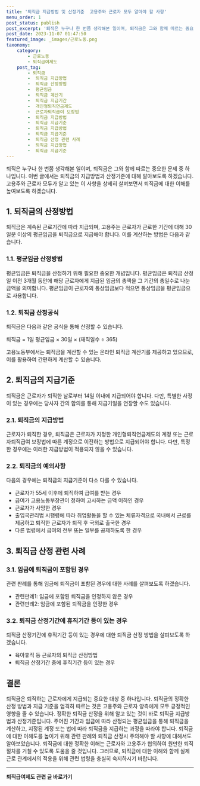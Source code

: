 ```yaml
---
title: '퇴직금 지급방법 및 산정기준  고용주와 근로자 모두 알아야 할 사항'
menu_order: 1
post_status: publish
post_excerpt: '퇴직은 누구나 한 번쯤 생각해본 일이며, 퇴직금은 그와 함께 따르는 중요한 문제 중 하나입니다. 이번 글에서는 퇴직금의 지급방법과 산정기준에 대해 알아보도록 하겠습니다. 고용주와 근로자 모두가 알고 있는 이 사항을 상세히 살펴보면서 퇴직금에 대한 이해를 높여보도록 하겠습니다.'
post_date: 2023-11-07 01:47:50
featured_image: _images/근로노동.png
taxonomy:
    category:
        - 근로노동
        - 퇴직급여제도
    post_tag:
        - 퇴직금
        -  퇴직금 지급방법
        -  퇴직금 산정방법
        -  평균임금
        -  퇴직금 계산기
        -  퇴직금 지급기간
        -  개인형퇴직연금제도
        -  근로자퇴직급여 보장법
        -  퇴직금 지급방법
        -  퇴직금 지급기준
        -  퇴직금 지급방법
        -  퇴직금 지급기준
        -  퇴직금 산정 관련 사례
        -  퇴직금 지급방법
        -  퇴직금 지급기준
---
```




퇴직은 누구나 한 번쯤 생각해본 일이며, 퇴직금은 그와 함께 따르는 중요한 문제 중 하나입니다. 이번 글에서는 퇴직금의 지급방법과 산정기준에 대해 알아보도록 하겠습니다. 고용주와 근로자 모두가 알고 있는 이 사항을 상세히 살펴보면서 퇴직금에 대한 이해를 높여보도록 하겠습니다.

## 1. 퇴직금의 산정방법

퇴직금은 계속된 근로기간에 따라 지급되며, 고용주는 근로자가 근로한 기간에 대해 30일분 이상의 평균임금을 퇴직금으로 지급해야 합니다. 이를 계산하는 방법은 다음과 같습니다.

### 1.1. 평균임금 산정방법

평균임금은 퇴직금을 산정하기 위해 필요한 중요한 개념입니다. 평균임금은 퇴직금 산정일 이전 3개월 동안에 해당 근로자에게 지급된 임금의 총액을 그 기간의 총일수로 나눈 금액을 의미합니다. 평균임금이 근로자의 통상임금보다 적으면 통상임금을 평균임금으로 사용합니다.

### 1.2. 퇴직금 산정공식

퇴직금은 다음과 같은 공식을 통해 산정할 수 있습니다.

퇴직금 = 1일 평균임금 × 30일 × (재직일수 ÷ 365)

고용노동부에서는 퇴직금을 계산할 수 있는 온라인 퇴직금 계산기를 제공하고 있으므로, 이를 활용하여 간편하게 계산할 수 있습니다.

## 2. 퇴직금의 지급기준

퇴직금은 근로자가 퇴직한 날로부터 14일 이내에 지급되어야 합니다. 다만, 특별한 사정이 있는 경우에는 당사자 간의 합의를 통해 지급기일을 연장할 수도 있습니다.

### 2.1. 퇴직금의 지급방법

근로자가 퇴직한 경우, 퇴직금은 근로자가 지정한 개인형퇴직연금제도의 계정 또는 근로자퇴직급여 보장법에 따른 계정으로 이전하는 방법으로 지급되어야 합니다. 다만, 특정한 경우에는 이러한 지급방법이 적용되지 않을 수 있습니다.

### 2.2. 퇴직금의 예외사항

다음의 경우에는 퇴직금의 지급기준이 다소 다를 수 있습니다.

- 근로자가 55세 이후에 퇴직하여 급여를 받는 경우
- 급여가 고용노동부장관이 정하여 고시하는 금액 이하인 경우
- 근로자가 사망한 경우
- 출입국관리법 시행령에 따라 취업활동을 할 수 있는 체류자격으로 국내에서 근로를 제공하고 퇴직한 근로자가 퇴직 후 국외로 출국한 경우
- 다른 법령에서 급여의 전부 또는 일부를 공제하도록 한 경우

## 3. 퇴직금 산정 관련 사례

### 3.1. 임금에 퇴직금이 포함된 경우

관련 판례를 통해 임금에 퇴직금이 포함된 경우에 대한 사례를 살펴보도록 하겠습니다.

- 관련판례1: 임금에 포함된 퇴직금을 인정하지 않은 경우
- 관련판례2: 임금에 포함된 퇴직금을 인정한 경우

### 3.2. 퇴직금 산정기간에 휴직기간 등이 있는 경우

퇴직금 산정기간에 휴직기간 등이 있는 경우에 대한 퇴직금 산정 방법을 살펴보도록 하겠습니다.

- 육아휴직 등 근로자의 퇴직금 산정방법
- 퇴직금 산정기간 중에 휴직기간 등이 있는 경우

## 결론

퇴직금은 퇴직하는 근로자에게 지급되는 중요한 대상 중 하나입니다. 퇴직금의 정확한 산정 방법과 지급 기준을 엄격히 따르는 것은 고용주와 근로자 양측에게 모두 긍정적인 영향을 줄 수 있습니다. 정확한 퇴직금 산정을 위해 알고 있는 것이 바로 퇴직금 지급방법과 산정기준입니다. 주어진 기간과 임금에 따라 산정되는 평균임금을 통해 퇴직금을 계산하고, 지정된 계정 또는 법에 따라 퇴직금을 지급하는 과정을 따라야 합니다. 퇴직금에 대한 이해도를 높이기 위해 관련 판례와 퇴직금 산정시 주의해야 할 사항에 대해서도 알아보았습니다. 퇴직금에 대한 정확한 이해는 근로자와 고용주가 협의하여 원만한 퇴직 절차를 거칠 수 있도록 도움을 줄 것입니다. 그러므로, 퇴직금에 대한 이해와 함께 실제 근로 관계에서의 적용을 위해 관련 법령을 충실히 숙지하시기 바랍니다.
<!-- wp:separator -->
<hr class="wp-block-separator has-alpha-channel-opacity"/>
<!-- /wp:separator -->

<!-- wp:group {"backgroundColor":"base","layout":{"type":"constrained"}} -->
<div class="wp-block-group has-base-background-color has-background"><!-- wp:paragraph {"align":"center","fontSize":"medium"} -->
<p class="has-text-align-center has-large-font-size"><strong>퇴직급여제도 관련 글 바로가기</strong></p>
<!-- /wp:paragraph -->


<!-- wp:latest-posts
{"categories":[{"id":12695,"count":19,"description":"","link":"https://uknowlaw.com/category/%ed%87%b4%ec%a7%81%ea%b8%89%ec%97%ac%ec%a0%9c%eb%8f%84/","name":"퇴직급여제도","slug":"퇴직급여제도","taxonomy":"category","parent":0,"meta":[],"_links":{"self":[{"href":"https://uknowlaw.com/wp-json/wp/v2/categories/12695"}],"collection":[{"href":"https://uknowlaw.com/wp-json/wp/v2/categories"}],"about":[{"href":"https://uknowlaw.com/wp-json/wp/v2/taxonomies/category"}],"wp:post_type":[{"href":"https://uknowlaw.com/wp-json/wp/v2/posts?categories=12695"}],"curies":[{"name":"wp","href":"https://api.w.org/{rel}","templated":true}]}}]} /--></div>
<!-- /wp:group -->